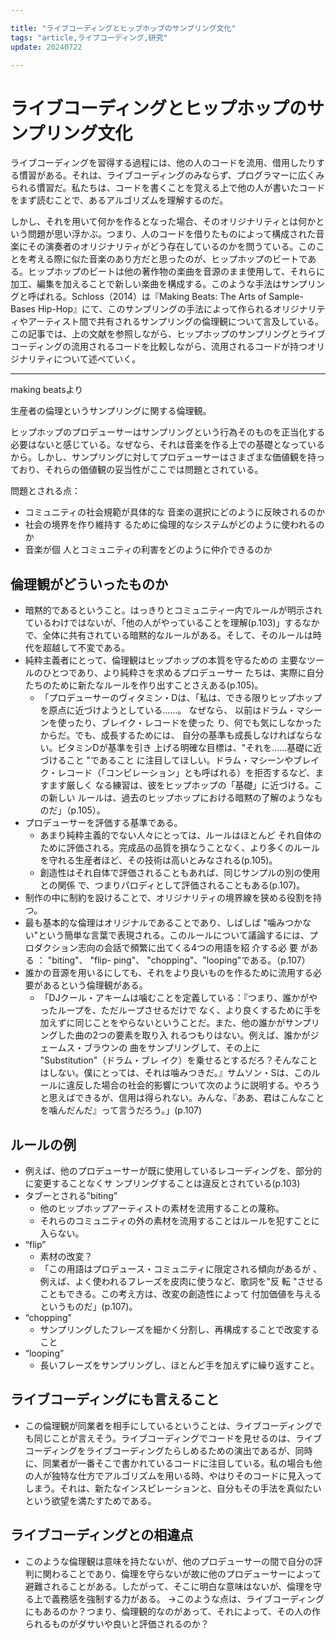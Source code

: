 ```yaml
---

title: "ライブコーディングとヒップホップのサンプリング文化"
tags: "article,ライブコーディング,研究"
update: 20240722

---
```


# ライブコーディングとヒップホップのサンプリング文化

ライブコーディングを習得する過程には、他の人のコードを流用、借用したりする慣習がある。それは、ライブコーディングのみならず、プログラマーに広くみられる慣習だ。私たちは、コードを書くことを覚える上で他の人が書いたコードをまず読むことで、あるアルゴリズムを理解するのだ。

しかし、それを用いて何かを作るとなった場合、そのオリジナリティとは何かという問題が思い浮かぶ。つまり、人のコードを借りたものによって構成された音楽にその演奏者のオリジナリティがどう存在しているのかを問うている。このことを考える際に似た音楽のあり方だと思ったのが、ヒップホップのビートである。ヒップホップのビートは他の著作物の楽曲を音源のまま使用して、それらに加工、編集を加えることで新しい楽曲を構成する。このような手法はサンプリングと呼ばれる。Schloss（2014）は『Making Beats: The Arts of Sample-Bases Hip-Hop』にて、このサンプリングの手法によって作られるオリジナリティやアーティスト間で共有されるサンプリングの倫理観について言及している。この記事では、上の文献を参照しながら、ヒップホップのサンプリングとライブコーディングの流用されるコードを比較しながら、流用されるコードが持つオリジナリティについて述べていく。

---

making beatsより

生産者の倫理というサンプリングに関する倫理観。

ヒップホップのプロデューサーはサンプリングという行為そのものを正当化する必要はないと感じている。なぜなら、それは音楽を作る上での基礎となっているから。しかし、サンプリングに対してプロデューサーはさまざまな価値観を持っており、それらの価値観の妥当性がここでは問題とされている。

問題とされる点：

- コミュニティの社会規範が具体的な 音楽の選択にどのように反映されるのか
- 社会の境界を作り維持す るために倫理的なシステムがどのように使われるのか
- 音楽が個 人とコミュニティの利害をどのように仲介できるのか

## 倫理観がどういったものか

- 暗黙的であるということ。はっきりとコミュニティー内でルールが明示されているわけではないが、「他の人がやっていることを理解(p.103)」するなかで、全体に共有されている暗黙的なルールがある。そして、そのルールは時代を超越して不変である。
- 純粋主義者にとって、倫理観はヒップホップの本質を守るための 主要なツールのひとつであり、より純粋さを求めるプロデューサー たちは、実際に自分たちのために新たなルールを作り出すことさえある(p.105)。
    - 「プロデューサーのヴィタミン・Dは、「私は、できる限りヒップホップを原点に近づけようとしている......。 なぜなら、 以前はドラム・マシーンを使ったり、ブレイク・レコードを使った り、何でも気にしなかったからだ。でも、成長するためには、 自分の基準も成長しなければならない。ビタミンDが基準を引き 上げる明確な目標は、"それを......基礎に近づけること "であること に注目してほしい。ドラム・マシーンやブレイク・レコード（「コンピレーション」とも呼ばれる）を拒否するなど、ますます厳しく なる練習は、彼をヒップホップの「基礎」に近づける。この新しい ルールは、過去のヒップホップにおける暗黙の了解のようなものだ」（p.105）。
- プロデューサーを評価する基準である。
    - あまり純粋主義的でない人々にとっては、ルールはほとんど それ自体のために評価される。完成品の品質を損なうことなく、より多くのルールを守れる生産者ほど、その技術は高いとみなされる(p.105)。
    - 創造性はそれ自体で評価されることもあれば、同じサンプルの別の使用との関係 で、つまりパロディとして評価されることもある(p.107)。
- 制作の中に制約を設けることで、オリジナリティの境界線を狭める役割を持つ。
- 最も基本的な倫理はオリジナルであることであり、しばしば "噛みつかない"という簡単な言葉で表現される。このルールについて議論するには、プロダクション志向の会話で頻繁に出てくる4つの用語を紹 介する必 要 がある ： "biting"、 "flip- ping"、 "chopping"、"looping"である。（p.107）
- 誰かの音源を用いるにしても、それをより良いものを作るために流用する必要があるという倫理観がある。
    - 「DJクール・アキームは噛むことを定義している：『つまり、誰かがやったループを、ただループさせるだけで なく、より良くするために手を加えずに同じことをやらないということだ。また、他の誰かがサンプリングした曲の2つの要素を取り入 れるつもりはない。例えば、誰かがジェームス・ブラウンの 曲をサンプリングして、その上に "Substitution"（ドラム・ブレ イク）を乗せるとするだろ？そんなことはしない。僕にとっては、それは噛みつきだ。』サムソン・Sは、このルールに違反した場合の社会的影響について次のように説明する。やろうと思えばできるが、信用は得られない。みんな、『ああ、君はこんなことを噛んだんだ』って言うだろう。」(p.107)

## ルールの例

- 例えば、他のプロデューサーが既に使用しているレコーディングを、部分的に変更することなくサ ンプリングすることは違反とされている(p.103)
- タブーとされる”biting”
    - 他のヒップホップアーティストの素材を流用することの蔑称。
    - それらのコミュニティの外の素材を流用することはルールを犯すことに入らない。
- “flip”
    - 素材の改変？
    - 「この用語はプロデュース・コミュニティに限定される傾向があるが 、例えば、よく使われるフレーズを皮肉に使うなど、歌詞を"反 転 "させることもできる。この考え方は、改変の創造性によって 付加価値を与えるというものだ」(p.107)。
- “chopping”
    - サンプリングしたフレーズを細かく分割し、再構成することで改変すること
- “looping”
    - 長いフレーズをサンプリングし、ほとんど手を加えずに繰り返すこと。

## ライブコーディングにも言えること

- この倫理観が同業者を相手にしているということは、ライブコーディングでも同じことが言えそう。ライブコーディングでコードを見せるのは、ライブコーディングをライブコーディングたらしめるための演出であるが、同時に、同業者が一番そこで書かれているコードに注目している。私の場合も他の人が独特な仕方でアルゴリズムを用いる時、やはりそのコードに見入ってしまう。それは、新たなインスピレーションと、自分もその手法を真似たいという欲望を満たすためである。

## ライブコーディングとの相違点

- このような倫理観は意味を持たないが、他のプロデューサーの間で自分の評判に関わることであり、倫理を守らないが故に他のプロデューサーによって避難されることがある。したがって、そこに明白な意味はないが、倫理を守る上で義務感を強制する力がある。
→このような点は、ライブコーディングにもあるのか？つまり、倫理観的なのがあって、それによって、その人の作られるものがダサいや良いと評価されるのか？